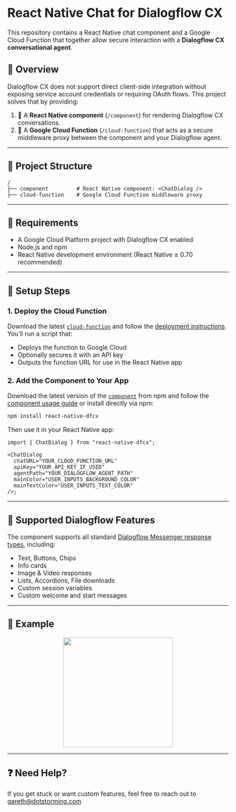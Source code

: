 # React Native Chat for Dialogflow CX

This repository contains a React Native chat component and a Google Cloud Function that together allow secure interaction with a **Dialogflow CX conversational agent**.

## 🚀 Overview

Dialogflow CX does not support direct client-side integration without exposing service account credentials or requiring OAuth flows. This project solves that by providing:

1. 🧠 A **React Native component** (`/component`) for rendering Dialogflow CX conversations.
2. 🔐 A **Google Cloud Function** (`/cloud-function`) that acts as a secure middleware proxy between the component and your Dialogflow agent.

---

## 📁 Project Structure

```
/
├── component         # React Native component: <ChatDialog />
├── cloud-function    # Google Cloud Function middleware proxy
```

---

## 🔧 Requirements

- A Google Cloud Platform project with Dialogflow CX enabled
- Node.js and npm
- React Native development environment (React Native ≥ 0.70 recommended)

---

## 🧱 Setup Steps

### 1. Deploy the Cloud Function

Download the latest [`cloud-function`](https://github.com/gmarland/react-native-DFCX/releases) and follow the [deployment instructions](./chat-function/README.md). You’ll run a script that:

- Deploys the function to Google Cloud
- Optionally secures it with an API key
- Outputs the function URL for use in the React Native app

### 2. Add the Component to Your App

Download the latest version of the [`component`](https://www.npmjs.com/package/react-native-dfcx) from npm and follow the [component usage guide](./dialogflow-cx-mobile/README.md) or install directly via npm:

```bash
npm install react-native-dfcx
```

Then use it in your React Native app:

```tsx
import { ChatDialog } from "react-native-dfcx";

<ChatDialog
  chatURL="YOUR_CLOUD_FUNCTION_URL"
  apiKey="YOUR_API_KEY_IF_USED"
  agentPath="YOUR_DIALOGFLOW_AGENT_PATH"
  mainColor="USER_INPUTS_BACKGROUND_COLOR"
  mainTextColor="USER_INPUTS_TEXT_COLOR"
/>;
```

---

## 💬 Supported Dialogflow Features

The component supports all standard [Dialogflow Messenger response types](https://cloud.google.com/dialogflow/cx/docs/concept/integration/dialogflow-messenger/fulfillment), including:

- Text, Buttons, Chips
- Info cards
- Image & Video responses
- Lists, Accordions, File downloads
- Custom session variables
- Custom welcome and start messages

---

## 📘 Example

<p align="center">
<img src="https://raw.githubusercontent.com/gmarland/react-native-DFCX/refs/heads/main/readme-images/preview.gif" width="250"/>
</p>

---

## ❓ Need Help?

If you get stuck or want custom features, feel free to reach out to gareth@dotstorming.com
